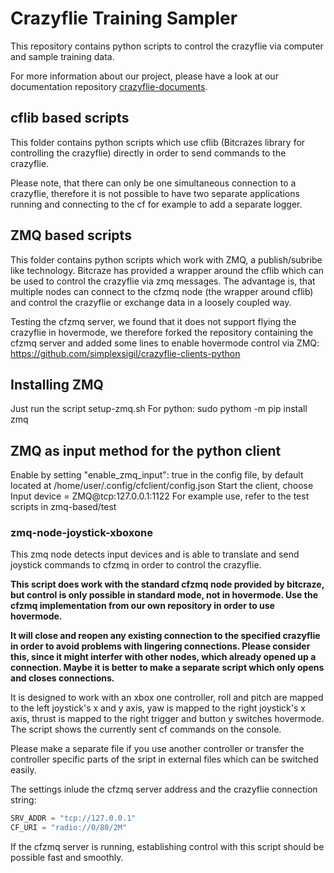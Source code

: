 # Crazyflie Training Sampler
This repository contains python scripts to control the crazyflie via computer and sample training data.

For more information about our project, please have a look at our documentation repository [crazyflie-documents](https://github.com/simplexsigil/crazyflie-documents).

## cflib based scripts
This folder contains python scripts which use cflib (Bitcrazes library for controlling the crazyflie) directly in order to send commands to the crazyflie.

Please note, that there can only be one simultaneous connection to a crazyflie, therefore it is not possible to have two separate applications running and connecting to the cf for example to add a separate logger.

## ZMQ based scripts
This folder contains python scripts which work with ZMQ, a publish/subribe like technology. Bitcraze has provided a wrapper around the cflib which can be used to control the crazyflie via zmq messages.
The advantage is, that multiple nodes can connect to the cfzmq node (the wrapper around cflib) and control the crazyflie or exchange data in a loosely coupled way.

Testing the cfzmq server, we found that it does not support flying the crazyflie in hovermode, we therefore forked the repository containing the cfzmq server and added some lines to enable hovermode control via ZMQ:
https://github.com/simplexsigil/crazyflie-clients-python

## Installing ZMQ
Just run the script setup-zmq.sh
For python: sudo pythom -m pip install zmq

## ZMQ as input method for the python client 
Enable by setting "enable_zmq_input": true in the config file, by default located at /home/user/.config/cfclient/config.json
Start the client, choose Input device = ZMQ@tcp:127.0.0.1:1122
For example use, refer to the test scripts in zmq-based/test

### zmq-node-joystick-xboxone
This zmq node detects input devices and is able to translate and send joystick commands to cfzmq in order to control the crazyflie.

**This script does work with the standard cfzmq node provided by bitcraze, but control is only possible in standard mode, not in hovermode. Use the cfzmq implementation from our own repository in order to use hovermode.**

**It will close and reopen any existing connection to the specified crazyflie in order to avoid problems with lingering connections. Please consider this, since it might interfer with other nodes, which already opened up a connection. Maybe it is better to make a separate script which only opens and closes connections.**

It is designed to work with an xbox one controller, roll and pitch are mapped to the left joystick's x and y axis, yaw is mapped to the right joystick's x axis, thrust is mapped to the right trigger and button y switches hovermode.
The script shows the currently sent cf commands on the console.

Please make a separate file if you use another controller or transfer the controller specific parts of the sript in external files which can be switched easily.

The settings inlude the cfzmq server address and the crazyflie connection string:
```python
SRV_ADDR = "tcp://127.0.0.1"
CF_URI = "radio://0/80/2M"
```

If the cfzmq server is running, establishing control with this script should be possible fast and smoothly.
